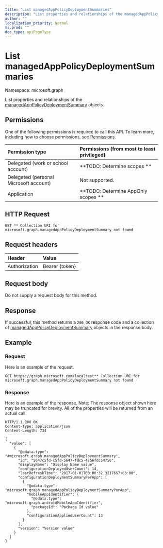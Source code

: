 ```yaml
---
title: "List managedAppPolicyDeploymentSummaries"
description: "List properties and relationships of the managedAppPolicyDeploymentSummary objects."
author: ""
localization_priority: Normal
ms.prod: ""
doc_type: apiPageType
---
```


# List managedAppPolicyDeploymentSummaries

Namespace: microsoft.graph

List properties and relationships of the [managedAppPolicyDeploymentSummary](../resources/managedapppolicydeploymentsummary.md) objects.

## Permissions
One of the following permissions is required to call this API. To learn more, including how to choose permissions, see [Permissions](/concepts/permissions-reference.md).

|Permission type|Permissions (from most to least privileged)|
|:---|:---|
|Delegated (work or school account)|**TODO: Determine scopes **|
|Delegated (personal Microsoft account)|Not supported.|
|Application|**TODO: Determine AppOnly scopes **|

## HTTP Request
<!-- {
  "blockType": "ignored"
}
-->
``` http
GET ** Collection URI for microsoft.graph.managedAppPolicyDeploymentSummary not found
```

## Request headers
|Header|Value|
|:---|:---|
|Authorization|Bearer {token}|

## Request body
Do not supply a request body for this method.

## Response
If successful, this method returns a `200 OK` response code and a collection of [managedAppPolicyDeploymentSummary](../resources/managedapppolicydeploymentsummary.md) objects in the response body.

## Example

### Request
Here is an example of the request.
<!-- {
  "blockType": "request",
  "name": "get_managedapppolicydeploymentsummary"
}
-->
``` http
GET https://graph.microsoft.com/localtest** Collection URI for microsoft.graph.managedAppPolicyDeploymentSummary not found
```

### Response
Here is an example of the response. Note: The response object shown here may be truncated for brevity. All of the properties will be returned from an actual call.
<!-- {
  "blockType": "response",
  "truncated": true,
  "@odata.type": "collection(microsoft.graph.managedapppolicydeploymentsummary)"
}
-->
``` http
HTTP/1.1 200 OK
Content-Type: application/json
Content-Length: 734

{
  "value": [
    {
      "@odata.type": "#microsoft.graph.managedAppPolicyDeploymentSummary",
      "id": "5647c5fd-c5fd-5647-fdc5-4756fdc54756",
      "displayName": "Display Name value",
      "configurationDeployedUserCount": 14,
      "lastRefreshTime": "2017-01-01T00:00:32.3217667+03:00",
      "configurationDeploymentSummaryPerApp": [
        {
          "@odata.type": "microsoft.graph.managedAppPolicyDeploymentSummaryPerApp",
          "mobileAppIdentifier": {
            "@odata.type": "microsoft.graph.androidMobileAppIdentifier",
            "packageId": "Package Id value"
          },
          "configurationAppliedUserCount": 13
        }
      ],
      "version": "Version value"
    }
  ]
}
```

